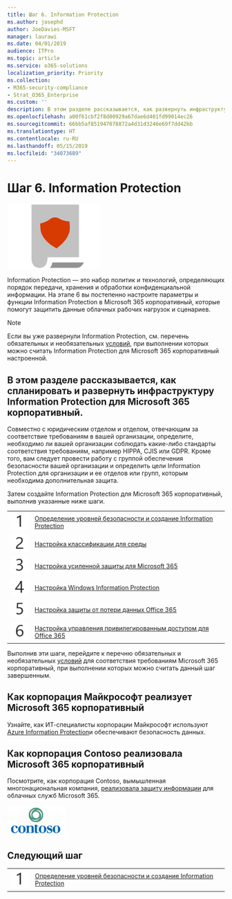 ```yaml
---
title: Шаг 6. Information Protection
ms.author: josephd
author: JoeDavies-MSFT
manager: laurawi
ms.date: 04/01/2019
audience: ITPro
ms.topic: article
ms.service: o365-solutions
localization_priority: Priority
ms.collection:
- M365-security-compliance
- Strat_O365_Enterprise
ms.custom: ''
description: В этом разделе рассказывается, как развернуть инфраструктуру Information Protection для Microsoft 365 корпоративный.
ms.openlocfilehash: a00f61cbf2f8d00929a67dae6d401fd99014ec26
ms.sourcegitcommit: 66bb5af851947078872a4d31d3246e69f7dd42bb
ms.translationtype: HT
ms.contentlocale: ru-RU
ms.lasthandoff: 05/15/2019
ms.locfileid: "34073689"
---
```

# <a name="phase-6-information-protection"></a>Шаг 6. Information Protection

![](./media/deploy-foundation-infrastructure/infoprotection_icon.png)

Information Protection — это набор политик и технологий, определяющих порядок передачи, хранения и обработки конфиденциальной информации. На этапе 6 вы постепенно настроите параметры и функции Information Protection в Microsoft 365 корпоративный, которые помогут защитить данные облачных рабочих нагрузок и сценариев.

>[!Note]
>Если вы уже развернули Information Protection, см. перечень обязательных и необязательных [условий](infoprotect-exit-criteria.md), при выполнении которых можно считать Information Protection для Microsoft 365 корпоративный настроенной.
>

## <a name="plan-and-deploy-your-microsoft-365-enterprise-information-protection-infrastructure"></a>В этом разделе рассказывается, как спланировать и развернуть инфраструктуру Information Protection для Microsoft 365 корпоративный. 

Совместно с юридическим отделом и отделом, отвечающим за соответствие требованиям в вашей организации, определите, необходимо ли вашей организации соблюдать какие-либо стандарты соответствия требованиям, например HIPPA, CJIS или GDPR. Кроме того, вам следует провести работу с группой обеспечения безопасности вашей организации и определить цели Information Protection для организации и ее отделов или групп, которым необходима дополнительная защита.

Затем создайте Information Protection для Microsoft 365 корпоративный, выполнив указанные ниже шаги.

|||
|:-------|:-----|
|![](./media/stepnumbers/Step1.png)|[Определение уровней безопасности и создание Information Protection](infoprotect-define-sec-infoprotect-levels.md)|
|![](./media/stepnumbers/Step2.png)|[Настройка классификации для среды](infoprotect-configure-classification.md)|
|![](./media/stepnumbers/Step3.png)|[Настройка усиленной защиты для Microsoft 365](infoprotect-configure-increased-security-office-365.md)|
|![](./media/stepnumbers/Step4.png)|[Настройка Windows Information Protection](infoprotect-deploy-windows-information-protection.md)|
|![](./media/stepnumbers/Step5.png)|[Настройка защиты от потери данных Office 365](infoprotect-data-loss-prevention.md)|
|![](./media/stepnumbers/Step6.png)|[Настройка управления привилегированным доступом для Office 365](infoprotect-configure-privileged-access-management.md)|


Выполнив эти шаги, перейдите к перечню обязательных и необязательных [условий](infoprotect-exit-criteria.md) для соответствия требованиям Microsoft 365 корпоративный, при выполнении которых можно считать данный шаг завершенным.

## <a name="how-microsoft-does-microsoft-365-enterprise"></a>Как корпорация Майкрософт реализует Microsoft 365 корпоративный

Узнайте, как ИТ-специалисты корпорации Майкрософт используют [Azure Information Protection](https://www.microsoft.com/en-us/itshowcase/deploying-and-managing-microsoft-365#primaryR9)и обеспечивают безопасность данных.

## <a name="how-contoso-did-microsoft-365-enterprise"></a>Как корпорация Contoso реализовала Microsoft 365 корпоративный

Посмотрите, как корпорация Contoso, вымышленная многонациональная компания, [реализовала защиту информации](contoso-info-protect.md) для облачных служб Microsoft 365.

![](./media/contoso-overview/contoso-icon.png)

## <a name="next-step"></a>Следующий шаг

|||
|:-------|:-----|
|![](./media/stepnumbers/Step1.png)|[Определение уровней безопасности и создание Information Protection](infoprotect-define-sec-infoprotect-levels.md)|

